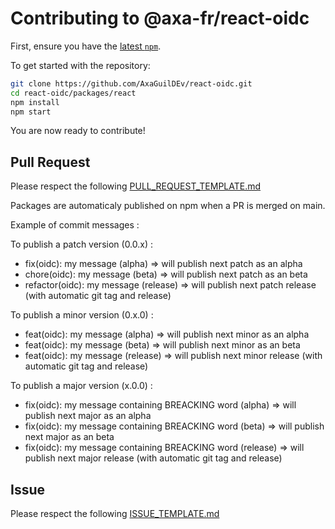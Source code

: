 # Contributing to @axa-fr/react-oidc

First, ensure you have the [latest `npm`](https://docs.npmjs.com/).

To get started with the repository:

```sh
git clone https://github.com/AxaGuilDEv/react-oidc.git
cd react-oidc/packages/react
npm install
npm start
```
You are now ready to contribute!

## Pull Request

Please respect the following [PULL_REQUEST_TEMPLATE.md](./PULL_REQUEST_TEMPLATE.md)

Packages are automaticaly published on npm when a PR is merged on main.

Example of commit messages :

To publish a patch version (0.0.x) :
- fix(oidc): my message (alpha) => will publish next patch as an alpha
- chore(oidc): my message (beta) => will publish next patch as an beta
- refactor(oidc): my message (release) => will publish next patch release (with automatic git tag and release)

To publish a minor version (0.x.0) :
- feat(oidc): my message (alpha) => will publish next minor as an alpha
- feat(oidc): my message (beta) => will publish next minor as an beta
- feat(oidc): my message (release) => will publish next minor release (with automatic git tag and release)

To publish a major version (x.0.0) :
- fix(oidc): my message containing BREACKING word (alpha) => will publish next major as an alpha
- fix(oidc): my message containing BREACKING word (beta) => will publish next major as an beta
- fix(oidc): my message containing BREACKING word (release) => will publish next major release (with automatic git tag and release)


## Issue

Please respect the following [ISSUE_TEMPLATE.md](./ISSUE_TEMPLATE.md)
